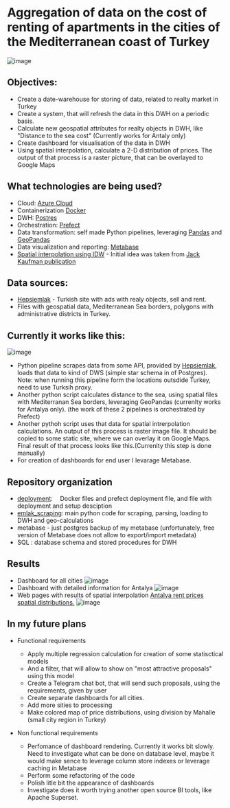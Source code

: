 # Aggregation of data on the cost of renting of apartments in the cities of the Mediterranean coast of Turkey
![image](https://user-images.githubusercontent.com/20965831/229925996-f877ad63-d7dd-4bc9-9794-7282270faa82.png)



## Objectives:
 - Create a date-warehouse for storing of data, related to realty market in Turkey
 - Create a system, that will refresh the data in this DWH on a periodic basis.
 - Calculate new geospatial attributes for realty objects in DWH, like "Distance to the sea cost" (Currently works for Antaly only)
 - Create dashboard for visualisation of the data in DWH
 - Using spatial interpolation, calculate a 2-D distribution  of prices. The output of that process is a raster picture, that can be overlayed to Google Maps


## What technologies are being used?
- Cloud: [Azure Cloud](https://cloud.google.com)
- Containerization [Docker](https://www.docker.com
)
- DWH: [Postres](https://www.postgresql.org/)
- Orchestration: [Prefect](https://www.prefect.io/)
- Data transformation: self made Python pipelines, leveraging [Pandas](https://pandas.pydata.org/) and [GeoPandas](https://geopandas.org)
- Data visualization and reporting: [Metabase](https://www.metabase.com/)
- [Spatial interpolation using IDW](https://gisgeography.com/inverse-distance-weighting-idw-interpolation/) - Initial idea was taken from [Jack Kaufman publication](https://www.jefftk.com/p/updated-boston-apartment-price-maps)

## Data sources:
- [Hepsiemlak](https://www.hepsiemlak.com/) - Turkish site with ads with realy objects, sell and rent.
- Files with geospatial data, Mediterranean Sea borders, polygons with administrative districts in Turkey.

## Currently it works like this:
![image](https://user-images.githubusercontent.com/20965831/229867093-2f5571a2-49bc-4d36-a0c7-0339d612a0a0.png)

- Python pipeline scrapes data from some API, provided by [Hepsiemlak](https://www.hepsiemlak.com/), loads that data to kind of DWS (simple star schema in of Postgres). Note: when running this pipeline form the locations outsdide Turkey, need to use Turksih proxy.
- Another python script calculates distance to the sea, using spatial files with  Mediterranan Sea borders, leveraging GeoPandas (currenlty works for Antalya only).
(the work of these 2 pipelines is orchestrated by Prefect)
- Another pythoh script uses that data for spatial intrerpolation calculations. An output of this process is raster image file. It should be copied to some static site, where we can overlay it on Google Maps. Final result of that process looks like this.(Currenlty this step is done manually)
 - For creation of dashboards for end user I levarage Metabase.


## Repository organization
-  [deployment](deployment/README.md):
    &ensp;&thinsp; Docker files and prefect deployment file, and file with deployment and setup desciption
 - [emlak_scraping](emlak_scraping/README.md): main python code for scraping, parsing, loading to DWH and geo-calculations
 -  metabase - just postgres backup of my metabase (unfortunately, free version of Metabase does not allow to export/import metadata)
 -  SQL : database schema and stored procedures for DWH

## Results
- Dashboard for all cities
![image](https://user-images.githubusercontent.com/20965831/229874671-cb6bca21-ef77-43cb-b83a-9af48d512043.png)
 &ensp;&thinsp;
- Dashboard with detailed information for Antalya
![image](https://user-images.githubusercontent.com/20965831/229874237-028dc808-3fd5-482b-8272-db36e89a8bf8.png)
 &ensp;&thinsp;
 - Web pages with results of spatial interpolation
 [Antalya rent prices spatial distributions.](https://dmitriik.github.io/RealtyEstimation/Antalya/)
![image](https://user-images.githubusercontent.com/20965831/229874912-acdd7cd4-684b-432f-a618-340ba612b04d.png)

## In my future plans
- Functional requirements
  - Apply multiple regression calculation for creation of some statisctical models
  - And a filter, that will allow to show on "most attractive proposals" using this model
  - Create a Telegram chat bot, that will send such proposals, using the requirements, given by user
  - Create separate dashboards for all cities.
  -  Add more sities to processing
  -  Make colored map of price distributions, using division by Mahalle (small city region in Turkey)

- Non functional requirements
  - Perfomance of dashboard rendering. Currently it works bit slowly. Need to investigate what can be done on database level, maybe it would make sence to leverage column store indexes or leverage caching in Metabase
  - Perform some refactoring of the code
  - Polish litle bit the appearance of dashboards
  - Investigate does it worth trying another open source BI tools, like Apache Superset.



    
